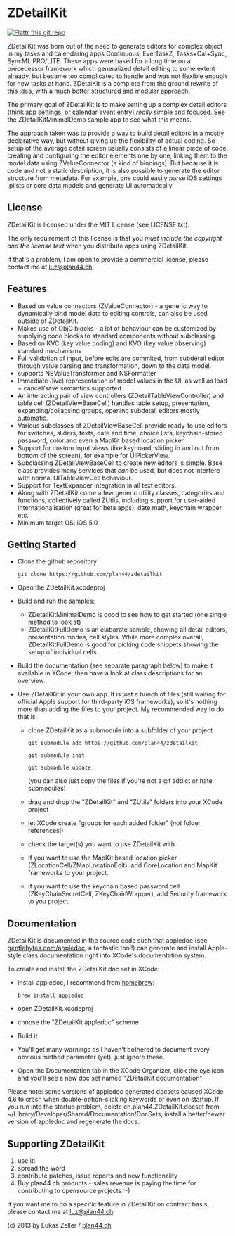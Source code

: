 
ZDetailKit
==========

[![Flattr this git repo](http://api.flattr.com/button/flattr-badge-large.png)](https://flattr.com/submit/auto?user_id=luz&url=https://github.com/plan44/zdetailkit&title=ZDetailKit&language=&tags=github&category=software)

ZDetailKit was born out of the need to generate editors for complex object in my tasks and calendaring apps
Continuous, EverTaskZ, Tasks+Cal+Sync, SyncML PRO/LITE. These apps were based for a long time
on a precedessor framework which generalized detail editing to some extent already, but became too complicated to
handle and was not flexible enough for new tasks at hand.
ZDetaiKit is a complete from the ground rewrite of this idea, with a much better structured and modular
approach.

The primary goal of ZDetailKit is to make setting up a complex detail editors (think app settings,
or calendar event entry) _really_ simple and focused. See the ZDetailKitMinimalDemo sample app to 
see what this means.

The approach taken was to provide a way to build detail editors in a mostly declarative way, but
without giving up the flexibility of actual coding. So setup of the average detail screen
usually consists of a linear piece of code, creating and configuring the editor elements one by one,
linking them to the model data using ZValueConnector (a kind of bindings).
But because it is code and not a static description, it is also  possible to generate
the editor structure from metadata. For example, one could easily parse iOS settings .plists
or core data models and generate UI automatically.

License
-------

ZDetailKit is licensed under the MIT License (see LICENSE.txt).

The only requirement of this license is that you *must include the copyright
and the license text* when you distribute apps using ZDetailKit.

If that's a problem, I am open to provide a commercial license, please contact me at [luz@plan44.ch](mailto:luz@plan44.ch).


Features
--------

- Based on value connectors (ZValueConnector) - a generic way to dynamically bind model data
  to editing controls, can also be used outside of ZDetailKit.
- Makes use of ObjC blocks - a lot of behaviour can be customized by supplying code blocks to
  standard components without subclassing.
- Based on KVC (key value coding) and KVO (key value observing) standard mechanisms
- Full validation of input, before edits are commited, from subdetail editor through
  value parsing and transformation, down to the data model.
- supports NSValueTransformer and NSFormatter
- Immediate (live) representation of model values in the UI, as well as
  load + cancel/save semantics supported.
- An interacting pair of view controllers (ZDetailTableViewController) and table
  cell (ZDetailViewBaseCell) handles table setup, presentation, expanding/collapsing
  groups, opening subdetail editors mostly automatic.
- Various subclasses of ZDetailViewBaseCell provide ready-to use editors for switches,
  sliders, texts, date and time, choice lists, keychain-stored password, color and
  even a MapKit based location picker.
- Support for custom input views (like keyboard, sliding in and out from bottom of the screen),
  for example for UIPickerView.
- Subclassing ZDetailViewBaseCell to create new editors is simple. Base class provides
  many services that _can_ be used, but does not interfere with normal UITableViewCell
  behaviour.
- Support for TextExpander integration in all text editors.
- Along with ZDetailKit come a few generic utility classes, categories and functions,
  collectively called ZUtils, including support for user-aided internationalisation
  (great for beta apps), date math, keychain wrapper etc.
- Minimum target OS: iOS 5.0


Getting Started
---------------

- Clone the github repository

    `git clone https://github.com/plan44/zdetailkit`

- Open the ZDetailKit.xcodeproj

- Build and run the samples:
  
  + ZDetailKitMinimalDemo is good to see how to get started (one single method to look at)
  + ZDetailKitFullDemo is an elaborate sample, showing all detail editors, presentation
    modes, cell styles. While more complex overall, ZDetailKitFullDemo is good for picking
    code snippets showing the setup of individual cells.

- Build the documentation (see separate paragraph below) to make it available in XCode;
  then have a look at class descriptions for an overview.

- Use ZDetailKit in your own app. It is just a bunch of files (still waiting for official Apple support
  for third-party iOS frameworks), so it's nothing more than adding the files to your project.
  My recommended way to do that is:
  + clone ZDetailKit as a submodule into a subfolder of your project
  
     `git submodule add https://github.com/plan44/zdetailkit`

     `git submodule init`

     `git submodule update`
     
    (you can also just copy the files if you're not a git addict or hate submodules)

  + drag and drop the "ZDetailKit" and "ZUtils" folders into your XCode project
  + let XCode create "groups for each added folder" (_not_ folder references!)
  + check the target(s) you want to use ZDetailKit with
  + If you want to use the MapKit based location picker (ZLocationCell/ZMapLocationEdit),
    add CoreLocation and MapKit frameworks to your project.
  + If you want to use the keychain based password cell (ZKeyChainSecretCell, ZKeyChainWrapper),
    add Security framework to you project.


Documentation
-------------

ZDetailKit is documented in the source code such that appledoc (see [gentlebytes.com/appledoc](http://gentlebytes.com/appledoc/), a fantastic tool!)
can generate and install Apple-style class documentation right into XCode's documentation system.

To create and install the ZDetailKit doc set in XCode:

- install appledoc, I recommend from [homebrew](http://mxcl.github.com/homebrew/):

    `brew install appledoc`

- open ZDetailKit.xcodeproj
- choose the "ZDetailKit appledoc" scheme
- Build it
- You'll get many warnings as I haven't bothered to document every obvious method parameter (yet),
  just ignore these.
- Open the Documentation tab in the XCode Organizer, click the eye icon and you'll see
  a new doc set named "ZDetailKit documentation"

Please note: some versions of appledoc generated docsets caused XCode 4.6 to crash when
double-option-clicking keywords or even on startup. If you run into the startup problem,
delete ch.plan44.ZDetailKit.docset from ~/Library/Developer/Shared/Documentation/DocSets,
install a better/newer version of appledoc and regenerate the docs.


Supporting ZDetailKit
---------------------

1. use it!
2. spread the word
3. contribute patches, issue reports and new functionality
4. Buy plan44.ch products - sales revenue is paying the time for contributing to opensource projects :-)

If you want me to do a specific feature in ZDetailKit on contract basis, please contact me at [luz@plan44.ch](mailto:luz@plan44.ch)


(c) 2013 by Lukas Zeller / [plan44.ch](www.plan44.ch)







